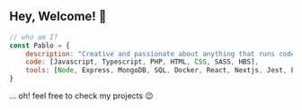 ## Hey, Welcome! 👋 

```javascript
// who am I?
const Pablo = {
    description: "Creative and passionate about anything that runs code",
    code: [Javascript, Typescript, PHP, HTML, CSS, SASS, HBS],
    tools: [Node, Express, MongoDB, SQL, Docker, React, Nextjs, Jest, Laravel, Vue.js]
}
```
<p>... oh! feel free to check my projects 😉</p>
